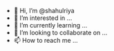 - 👋 Hi, I’m @shahulriya
- 👀 I’m interested in ...
- 🌱 I’m currently learning ...
- 💞️ I’m looking to collaborate on ...
- 📫 How to reach me ...

<!---
shahulriya/shahulriya is a ✨ special ✨ repository because its `README.md` (this file) appears on your GitHub profile.
You can click the Preview link to take a look at your changes.
--->

